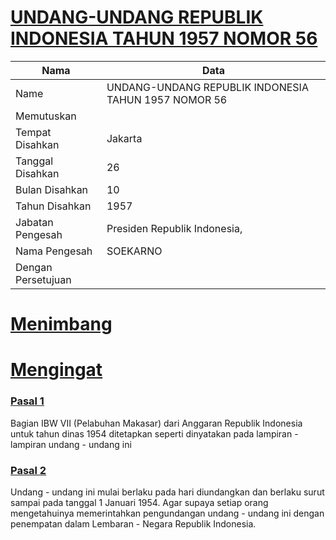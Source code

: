 # [UNDANG-UNDANG REPUBLIK INDONESIA TAHUN 1957 NOMOR 56](http://example.org/legal/document/uu/1957/56)

| Nama | Data |
| ------ | ----- |
|Name|UNDANG-UNDANG REPUBLIK INDONESIA TAHUN 1957 NOMOR 56|
|Memutuskan||
|Tempat Disahkan|Jakarta|
|Tanggal Disahkan|26|
|Bulan Disahkan|10|
|Tahun Disahkan|1957|
|Jabatan Pengesah|Presiden Republik Indonesia,|
|Nama Pengesah|SOEKARNO|
|Dengan Persetujuan||
# [Menimbang](http://example.org/legal/document/uu/1957/56/menimbang)

# [Mengingat](http://example.org/legal/document/uu/1957/56/mengingat)


### [Pasal 1](http://example.org/legal/document/uu/1957/56/pasal/0001)
Bagian IBW VII (Pelabuhan Makasar) dari Anggaran Republik Indonesia untuk tahun dinas 1954 ditetapkan seperti dinyatakan pada lampiran - lampiran undang - undang ini


### [Pasal 2](http://example.org/legal/document/uu/1957/56/pasal/0002)
Undang - undang ini mulai berlaku pada hari diundangkan dan berlaku surut sampai pada tanggal 1 Januari 1954. Agar supaya setiap orang mengetahuinya memerintahkan pengundangan undang - undang ini dengan penempatan dalam Lembaran - Negara Republik Indonesia.
